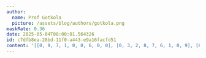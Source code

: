 ```yaml
---
author:
  name: Prof Gotkola
  picture: /assets/blog/authors/gotkola.png
maskRate: 0.36
date: 2025-05-04T08:00:01.564326
id: c7dfb8ea-28bd-11f0-a443-e9a16facfd51
content: '[[0, 9, 7, 1, 0, 0, 6, 0, 0], [0, 3, 2, 8, 7, 6, 1, 0, 9], [6, 1, 8, 0, 0, 9, 7, 0, 2], [1, 0, 9, 0, 0, 0, 3, 8, 7], [2, 6, 4, 0, 3, 0, 0, 0, 0], [0, 0, 3, 9, 1, 0, 2, 6, 4], [7, 4, 6, 5, 9, 1, 8, 2, 3], [9, 0, 0, 6, 8, 0, 4, 7, 5], [3, 0, 5, 0, 0, 7, 9, 1, 0]]'
---
```

